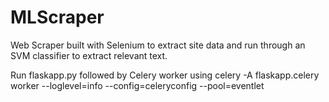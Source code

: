 # MLScraper
Web Scraper built with Selenium to extract site data and run through an SVM classifier to extract relevant text.

Run flaskapp.py followed by Celery worker using celery -A flaskapp.celery worker --loglevel=info --config=celeryconfig --pool=eventlet